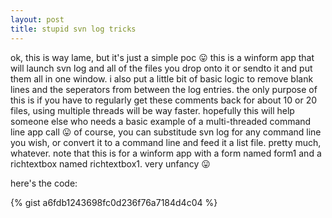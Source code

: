 ```yaml
---
layout: post
title: stupid svn log tricks
---
```


ok, this is way lame, but it's just a simple poc 😛 this is a winform app that will launch svn log and all of the files you drop onto it or sendto it and put them all in one window. i also put a little bit of basic logic to remove blank lines and the seperators from between the log entries. the only purpose of this is if you have to regularly get these comments back for about 10 or 20 files, using multiple threads will be way faster. hopefully this will help someone else who needs a basic example of a multi-threaded command line app call 😛 of course, you can substitude svn log for any command line you wish, or convert it to a command line and feed it a list file. pretty much, whatever. note that this is for a winform app with a form named form1 and a richtextbox named richtextbox1. very unfancy 😛

here's the code:

{% gist a6fdb1243698fc0d236f76a7184d4c04 %}